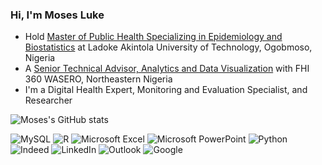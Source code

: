 <!-- Level 1: Bio and Stats -->

### Hi, I'm Moses Luke

- Hold [Master of Public Health Specializing in Epidemiology and Biostatistics](https://eportal.lautech.edu.ng/) at Ladoke Akintola University of Technology, Ogobmoso, Nigeria<br/>
- A [Senior Technical Advisor, Analytics and Data Visualization](https://www.fhi360.org/) with FHI 360 WASERO, Northeastern Nigeria<br/> 
- I'm a Digital Health Expert, Monitoring and Evaluation Specialist, and Researcher<br/>

![Moses's GitHub stats](https://github-readme-stats.vercel.app/api?username=Moses-L&show_icons=true&theme=radical)

![MySQL](https://img.shields.io/badge/mysql-4479A1.svg?style=for-the-badge&logo=mysql&logoColor=white)      ![R](https://img.shields.io/badge/r-%23276DC3.svg?style=for-the-badge&logo=r&logoColor=white)     ![Microsoft Excel](https://img.shields.io/badge/Microsoft_Excel-217346?style=for-the-badge&logo=microsoft-excel&logoColor=white)     ![Microsoft PowerPoint](https://img.shields.io/badge/Microsoft_PowerPoint-B7472A?style=for-the-badge&logo=microsoft-powerpoint&logoColor=white)
![Python](https://img.shields.io/badge/python-3670A0?style=for-the-badge&logo=python&logoColor=ffdd54)       ![Indeed](https://img.shields.io/badge/indeed-003A9B?style=for-the-badge&logo=indeed&logoColor=white)       ![LinkedIn](https://img.shields.io/badge/linkedin-%230077B5.svg?style=for-the-badge&logo=linkedin&logoColor=white)      ![Outlook](https://img.shields.io/badge/Microsoft_Outlook-0078D4?style=for-the-badge&logo=microsoft-outlook&logoColor=white)      ![Google](https://img.shields.io/badge/google-4285F4?style=for-the-badge&logo=google&logoColor=white)
